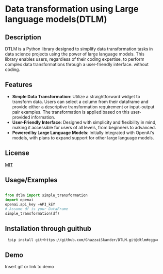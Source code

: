 
# Data transformation using Large language models(DTLM)

## Description
DTLM is a Python library designed to simplify data transformation tasks in data science projects using the power of large language models. This library enables users, regardless of their coding expertise, to perform complex data transformations through a user-friendly interface. without coding.

## Features

- **Simple Data Transformation**: Utilize a straightforward widget to transform data. Users can select a column from their dataframe and provide either a descriptive transformation requirement or input-output pair examples. The transformation is applied based on this user-provided information.
- **User-Friendly Interface**: Designed with simplicity and flexibility in mind, making it accessible for users of all levels, from beginners to advanced.
- **Powered by Large Language Models**: Initially integrated with OpenAI's models, with plans to expand support for other large language models.

## License

[MIT](https://choosealicense.com/licenses/mit/)



## Usage/Examples
```python

from dtlm import simple_transformation
import openai
openai.api_key =API_kEY
# Assume df is your DataFrame
simple_transformation(df)
```


## Installation through guithub

```bash
 !pip install git+https://github.com/GhazzaiSkander/DTLM.git@dtlm#egg=dtlm
```
    
## Demo

Insert gif or link to demo

